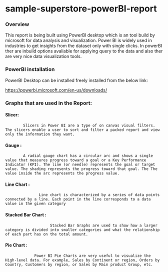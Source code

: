 # sample-superstore-powerBI-report

### Overview
This report is being built using PowerBI desktop which is an tool build by microsoft for data analysis and visualization. Power BI is widely used in industries to get insights from the dataset only with single clicks. In powerBI ther are inbuild options avaliable for applying query to the data and also ther are very nice data visualization tools. 

### PowerBI installation 

PowerBI Desktop can be installed freely installed from the below link:

https://powerbi.microsoft.com/en-us/downloads/

### Graphs that are used in the Report:
#### Slicer:
            Slicers in Power BI are a type of on canvas visual filters. The slicers enable a user to sort and filter a packed report and view only the information they want.
       
#### Gauge :
            A radial gauge chart has a circular arc and shows a single value that measures progress toward a goal or a Key Performance Indicator (KPI). The line (or needle) represents the goal or target value. The shading represents the progress toward that goal. The The value inside the arc represents the progress value.

#### Line Chart :
                   Line chart is characterized by a series of data points connected by a line. Each point in the line corresponds to a data value in the given category
             
#### Stacked Bar Chart : 
                        Stacked Bar Graphs are used to show how a larger category is divided into smaller categories and what the relationship of each part has on the total amount.

#### Pie Chart : 
                 Power BI Pie Charts are very useful to visualize the High-level data. For example, Sales by Continent or region, Orders by Country, Customers by region, or Sales by Main product Group, etc.
                 
                 
            
        
        

